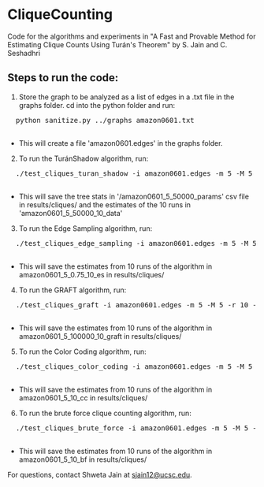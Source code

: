 # CliqueCounting
Code for the algorithms and experiments in "A Fast and Provable Method for Estimating Clique Counts Using Turán's Theorem" by S. Jain and C. Seshadhri

## Steps to run the code:

1. Store the graph to be analyzed as a list of edges in a .txt file in the graphs folder. cd into the python folder and run:
  <pre>
  python sanitize.py ../graphs amazon0601.txt
  </pre>
  * This will create a file 'amazon0601.edges' in the graphs folder.
  
2. To run the TuránShadow algorithm, run:
  <pre>
  ./test_cliques_turan_shadow -i amazon0601.edges -m 5 -M 5 -r 10 -n 50000
  </pre>
  * This will save the tree stats in '/amazon0601_5_50000_params' csv file in results/cliques/ and the estimates of the 10 runs in 'amazon0601_5_50000_10_data'
  
3. To run the Edge Sampling algorithm, run:
  <pre>
  ./test_cliques_edge_sampling -i amazon0601.edges -m 5 -M 5 -r 10 -p 0.75
  </pre>
  * This will save the estimates from 10 runs of the algorithm in amazon0601_5_0.75_10_es in results/cliques/
  
4. To run the GRAFT algorithm, run:
  <pre>
  ./test_cliques_graft -i amazon0601.edges -m 5 -M 5 -r 10 -n 100000
  </pre>
  * This will save the estimates from 10 runs of the algorithm in amazon0601_5_100000_10_graft in results/cliques/
  
5. To run the Color Coding algorithm, run:
  <pre>
  ./test_cliques_color_coding -i amazon0601.edges -m 5 -M 5 -r 10 
  </pre>
  * This will save the estimates from 10 runs of the algorithm in amazon0601_5_10_cc in results/cliques/

6. To run the brute force clique counting algorithm, run:
  <pre>
  ./test_cliques_brute_force -i amazon0601.edges -m 5 -M 5 -r 10 
  </pre>
  * This will save the estimates from 10 runs of the algorithm in amazon0601_5_10_bf in results/cliques/

For questions, contact Shweta Jain at sjain12@ucsc.edu.


  
